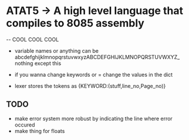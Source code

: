 # ATAT5 -> A high level language that compiles to 8085 assembly
-- COOL COOL COOL


- variable names or anything can be abcdefghijklmnopqrstuvwxyzABCDEFGHIJKLMNOPQRSTUVWXYZ_ nothing except this

- if you wanna change keywords or = change the values in the dict

- lexer stores the tokens as {KEYWORD:(stuff,line_no,Page_no)}

## TODO
- make error system more robust by indicating the line where error occured
-   make thing for floats